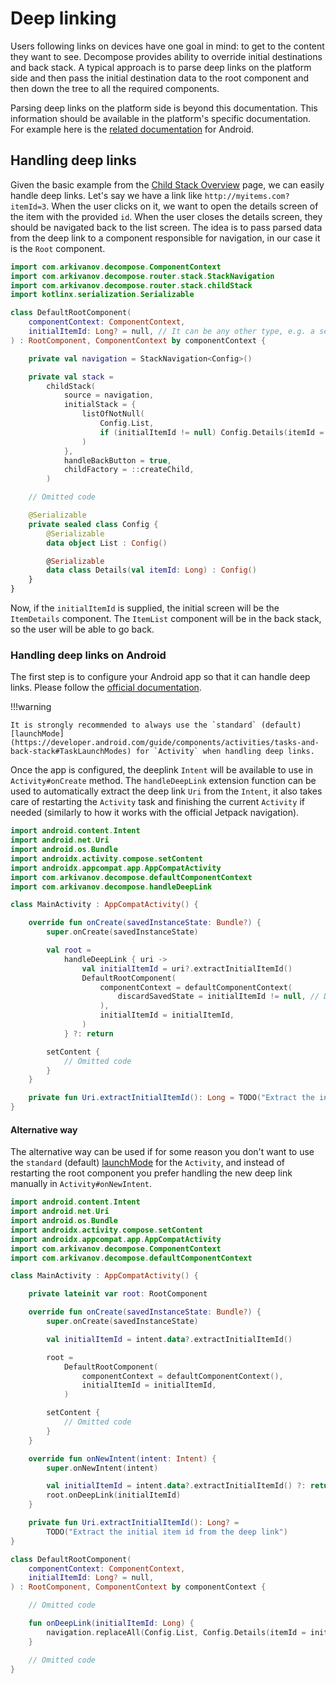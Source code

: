 # Deep linking

Users following links on devices have one goal in mind: to get to the content they want to see. Decompose provides ability to override initial destinations and back stack. A typical approach is to parse deep links on the platform side and then pass the initial destination data to the root component and then down the tree to all the required components.

Parsing deep links on the platform side is beyond this documentation. This information should be available in the platform's specific documentation. For example here is the [related documentation](https://developer.android.com/training/app-links/deep-linking) for Android.

## Handling deep links

Given the basic example from the [Child Stack Overview](../overview.md) page, we can easily handle deep links. Let's say we have a link like `http://myitems.com?itemId=3`. When the user clicks on it, we want to open the details screen of the item with the provided `id`. When the user closes the details screen, they should be navigated back to the list screen. The idea is to pass parsed data from the deep link to a component responsible for navigation, in our case it is the `Root` component.

```kotlin
import com.arkivanov.decompose.ComponentContext
import com.arkivanov.decompose.router.stack.StackNavigation
import com.arkivanov.decompose.router.stack.childStack
import kotlinx.serialization.Serializable

class DefaultRootComponent(
    componentContext: ComponentContext,
    initialItemId: Long? = null, // It can be any other type, e.g. a sealed class with all possible destinations
) : RootComponent, ComponentContext by componentContext {

    private val navigation = StackNavigation<Config>()

    private val stack =
        childStack(
            source = navigation,
            initialStack = {
                listOfNotNull(
                    Config.List,
                    if (initialItemId != null) Config.Details(itemId = initialItemId) else null,
                )
            },
            handleBackButton = true,
            childFactory = ::createChild,
        )

    // Omitted code

    @Serializable
    private sealed class Config {
        @Serializable
        data object List : Config()

        @Serializable
        data class Details(val itemId: Long) : Config()
    }
}
```

Now, if the `initialItemId` is supplied, the initial screen will be the `ItemDetails` component. The `ItemList` component will be in the back stack, so the user will be able to go back.

### Handling deep links on Android

The first step is to configure your Android app so that it can handle deep links. Please follow the [official documentation](https://developer.android.com/training/app-links/deep-linking).

!!!warning

    It is strongly recommended to always use the `standard` (default) [launchMode](https://developer.android.com/guide/components/activities/tasks-and-back-stack#TaskLaunchModes) for `Activity` when handling deep links.

Once the app is configured, the deeplink `Intent` will be available to use in `Activity#onCreate` method. The `handleDeepLink` extension function can be used to automatically extract the deep link `Uri` from the `Intent`, it also takes care of restarting the `Activity` task and finishing the current `Activity` if needed (similarly to how it works with the official Jetpack navigation).

```kotlin
import android.content.Intent
import android.net.Uri
import android.os.Bundle
import androidx.activity.compose.setContent
import androidx.appcompat.app.AppCompatActivity
import com.arkivanov.decompose.defaultComponentContext
import com.arkivanov.decompose.handleDeepLink

class MainActivity : AppCompatActivity() {

    override fun onCreate(savedInstanceState: Bundle?) {
        super.onCreate(savedInstanceState)

        val root = 
            handleDeepLink { uri ->
                val initialItemId = uri?.extractInitialItemId()
                DefaultRootComponent(
                    componentContext = defaultComponentContext(
                        discardSavedState = initialItemId != null, // Discard any saved state if there is a deep link
                    ),
                    initialItemId = initialItemId,
                )
            } ?: return

        setContent {
            // Omitted code
        }
    }

    private fun Uri.extractInitialItemId(): Long = TODO("Extract the initial item id from the deep link")
}
```

#### Alternative way

The alternative way can be used if for some reason you don't want to use the `standard` (default) [launchMode](https://developer.android.com/guide/components/activities/tasks-and-back-stack#TaskLaunchModes) for the `Activity`, and instead of restarting the root component you prefer handling the new deep link manually in `Activity#onNewIntent`.

```kotlin
import android.content.Intent
import android.net.Uri
import android.os.Bundle
import androidx.activity.compose.setContent
import androidx.appcompat.app.AppCompatActivity
import com.arkivanov.decompose.ComponentContext
import com.arkivanov.decompose.defaultComponentContext

class MainActivity : AppCompatActivity() {

    private lateinit var root: RootComponent

    override fun onCreate(savedInstanceState: Bundle?) {
        super.onCreate(savedInstanceState)

        val initialItemId = intent.data?.extractInitialItemId()

        root =
            DefaultRootComponent(
                componentContext = defaultComponentContext(),
                initialItemId = initialItemId,
            )

        setContent {
            // Omitted code
        }
    }

    override fun onNewIntent(intent: Intent) {
        super.onNewIntent(intent)

        val initialItemId = intent.data?.extractInitialItemId() ?: return
        root.onDeepLink(initialItemId)
    }

    private fun Uri.extractInitialItemId(): Long? =
        TODO("Extract the initial item id from the deep link")
}

class DefaultRootComponent(
    componentContext: ComponentContext,
    initialItemId: Long? = null,
) : RootComponent, ComponentContext by componentContext {

    // Omitted code

    fun onDeepLink(initialItemId: Long) {
        navigation.replaceAll(Config.List, Config.Details(itemId = initialItemId))
    }

    // Omitted code
}
```
